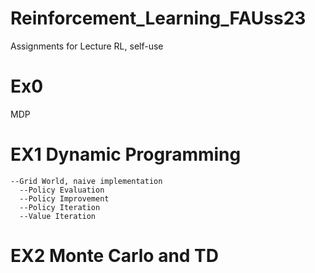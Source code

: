 # Reinforcement_Learning_FAUss23
Assignments for Lecture RL, self-use
# Ex0 
MDP

# EX1 Dynamic Programming
    --Grid World, naive implementation
      --Policy Evaluation
      --Policy Improvement
      --Policy Iteration
      --Value Iteration

# EX2 Monte Carlo and TD

